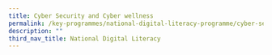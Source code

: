 ```yaml
---
title: Cyber Security and Cyber wellness
permalink: /key-programmes/national-digital-literacy-programme/cyber-security-and-cyber-wellness
description: ""
third_nav_title: National Digital Literacy
---
```

